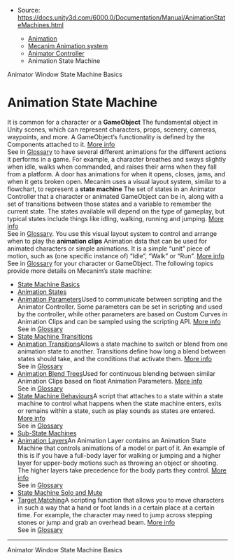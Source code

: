 * Source: https://docs.unity3d.com/6000.0/Documentation/Manual/AnimationStateMachines.html

  * [Animation](https://docs.unity3d.com/6000.0/Documentation/Manual/AnimationSection.html)
  * [Mecanim Animation system](https://docs.unity3d.com/6000.0/Documentation/Manual/AnimationOverview.html)
  * [Animator Controller](https://docs.unity3d.com/6000.0/Documentation/Manual/class-AnimatorController.html)
  * Animation State Machine


[](https://docs.unity3d.com/6000.0/Documentation/Manual/AnimatorWindow.html)
Animator Window
[](https://docs.unity3d.com/6000.0/Documentation/Manual/StateMachineBasics.html)
State Machine Basics
# Animation State Machine
It is common for a character or a **GameObject** The fundamental object in Unity scenes, which can represent characters, props, scenery, cameras, waypoints, and more. A GameObject’s functionality is defined by the Components attached to it. [More info](https://docs.unity3d.com/6000.0/Documentation/Manual/class-GameObject.html)  
See in [Glossary](https://docs.unity3d.com/6000.0/Documentation/Manual/Glossary.html#GameObject) to have several different animations for the different actions it performs in a game. For example, a character breathes and sways slightly when idle, walks when commanded, and raises their arms when they fall from a platform. A door has animations for when it opens, closes, jams, and when it gets broken open.
Mecanim uses a visual layout system, similar to a flowchart, to represent a **state machine** The set of states in an Animator Controller that a character or animated GameObject can be in, along with a set of transitions between those states and a variable to remember the current state. The states available will depend on the type of gameplay, but typical states include things like idling, walking, running and jumping. [More info](https://docs.unity3d.com/6000.0/Documentation/Manual/StateMachineBasics.html)  
See in [Glossary](https://docs.unity3d.com/6000.0/Documentation/Manual/Glossary.html#StateMachine). You use this visual layout system to control and arrange when to play the **animation clips** Animation data that can be used for animated characters or simple animations. It is a simple “unit” piece of motion, such as (one specific instance of) “Idle”, “Walk” or “Run”. [More info](https://docs.unity3d.com/6000.0/Documentation/Manual/class-AnimationClip.html)  
See in [Glossary](https://docs.unity3d.com/6000.0/Documentation/Manual/Glossary.html#AnimationClip) for your character or GameObject.
The following topics provide more details on Mecanim’s state machine:
  * [State Machine Basics](https://docs.unity3d.com/6000.0/Documentation/Manual/StateMachineBasics.html)
  * [Animation States](https://docs.unity3d.com/6000.0/Documentation/Manual/class-State.html)
  * [Animation Parameters](https://docs.unity3d.com/6000.0/Documentation/Manual/AnimationParameters.html)Used to communicate between scripting and the Animator Controller. Some parameters can be set in scripting and used by the controller, while other parameters are based on Custom Curves in Animation Clips and can be sampled using the scripting API. [More info](https://docs.unity3d.com/6000.0/Documentation/Manual/AnimationParameters.html)  
See in [Glossary](https://docs.unity3d.com/6000.0/Documentation/Manual/Glossary.html#AnimationParameters)
  * [State Machine Transitions](https://docs.unity3d.com/6000.0/Documentation/Manual/StateMachineTransitions.html)
  * [Animation Transitions](https://docs.unity3d.com/6000.0/Documentation/Manual/class-Transition.html)Allows a state machine to switch or blend from one animation state to another. Transitions define how long a blend between states should take, and the conditions that activate them. [More info](https://docs.unity3d.com/6000.0/Documentation/Manual/StateMachineTransitions.html)  
See in [Glossary](https://docs.unity3d.com/6000.0/Documentation/Manual/Glossary.html#AnimationTransition)
  * [Animation Blend Trees](https://docs.unity3d.com/6000.0/Documentation/Manual/class-BlendTree.html)Used for continuous blending between similar Animation Clips based on float Animation Parameters. [More info](https://docs.unity3d.com/6000.0/Documentation/Manual/class-BlendTree.html)  
See in [Glossary](https://docs.unity3d.com/6000.0/Documentation/Manual/Glossary.html#AnimationBlendTree)
  * [State Machine Behaviours](https://docs.unity3d.com/6000.0/Documentation/Manual/StateMachineBehaviours.html)A script that attaches to a state within a state machine to control what happens when the state machine enters, exits or remains within a state, such as play sounds as states are entered. [More info](https://docs.unity3d.com/6000.0/Documentation/Manual/StateMachineBehaviours.html)  
See in [Glossary](https://docs.unity3d.com/6000.0/Documentation/Manual/Glossary.html#StateMachineBehaviour)
  * [Sub-State Machines](https://docs.unity3d.com/6000.0/Documentation/Manual/NestedStateMachines.html)
  * [Animation Layers](https://docs.unity3d.com/6000.0/Documentation/Manual/AnimationLayers.html)An Animation Layer contains an Animation State Machine that controls animations of a model or part of it. An example of this is if you have a full-body layer for walking or jumping and a higher layer for upper-body motions such as throwing an object or shooting. The higher layers take precedence for the body parts they control. [More info](https://docs.unity3d.com/6000.0/Documentation/Manual/AnimationLayers.html)  
See in [Glossary](https://docs.unity3d.com/6000.0/Documentation/Manual/Glossary.html#AnimationLayer)
  * [State Machine Solo and Mute](https://docs.unity3d.com/6000.0/Documentation/Manual/AnimationSoloMute.html)
  * [Target Matching](https://docs.unity3d.com/6000.0/Documentation/Manual/TargetMatching.html)A scripting function that allows you to move characters in such a way that a hand or foot lands in a certain place at a certain time. For example, the character may need to jump across stepping stones or jump and grab an overhead beam. [More info](https://docs.unity3d.com/6000.0/Documentation/Manual/TargetMatching.html)  
See in [Glossary](https://docs.unity3d.com/6000.0/Documentation/Manual/Glossary.html#Targetmatching)


* * *
[](https://docs.unity3d.com/6000.0/Documentation/Manual/AnimatorWindow.html)
Animator Window
[](https://docs.unity3d.com/6000.0/Documentation/Manual/StateMachineBasics.html)
State Machine Basics
